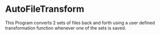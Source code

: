 # AutoFileTransform
This Program converts 2 sets of files back and forth using a user defined transformation function whenever one of the sets is saved.
